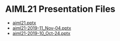 <!--
This is a machine generated file, and should not be edited, as it will be overwritten with future updates.
-->

# AIML21 Presentation Files

- [aiml21.pptx](http://cdn.tailwindtraders.com/assets/aiml/aiml21/aiml21.pptx)
- [aiml21-2019-11_Nov-04.pptx](http://cdn.tailwindtraders.com/assets/aiml/aiml21/aiml21-2019-11_Nov-04.pptx)
- [aiml21-2019-10_Oct-24.pptx](http://cdn.tailwindtraders.com/assets/aiml/aiml21/aiml21-2019-10_Oct-24.pptx)


